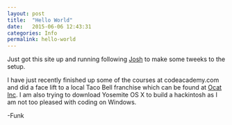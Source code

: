 ```yaml
---
layout: post
title:  "Hello World"
date:   2015-06-06 12:43:31
categories: Info
permalink: hello-world
---
```

 Just got this site up and running following [Josh](http://joshualande.com/jekyll-github-pages-poole/) to make some tweeks to the setup.

 I have just recently finished up some of the courses at codeacademy.com and did a face lift to a local Taco Bell franchise which can be found at [Ocat Inc](http://mafunk92.github.io/ocat). I am also trying to download Yosemite OS X to build a hackintosh as I am  not too pleased with coding on Windows.

 -Funk
